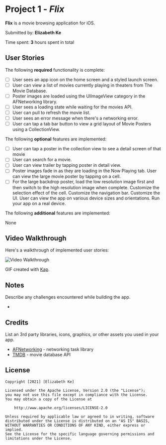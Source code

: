 # Project 1 - *Flix*

**Flix** is a movie browsing application for iOS.

Submitted by: **Elizabeth Ke**

Time spent: **3** hours spent in total

## User Stories

The following **required** functionality is complete:

* [ ] User sees an app icon on the home screen and a styled launch screen.
* [ ] User can view a list of movies currently playing in theaters from The Movie Database.
* [ ] Poster images are loaded using the UIImageView category in the AFNetworking library.
* [ ] User sees a loading state while waiting for the movies API.
* [ ] User can pull to refresh the movie list.
* [ ] User sees an error message when there's a networking error.
* [ ] User can tap a tab bar button to view a grid layout of Movie Posters using a CollectionView.

The following **optional** features are implemented:

* [ ] User can tap a poster in the collection view to see a detail screen of that movie
* [ ] User can search for a movie.
* [ ] User can view trailer by tapping poster in detail view. 
* [ ] Poster images fade in as they are loading in the Now Playing tab.
User can view the large movie poster by tapping on a cell.
* [ ] For the large backdrop poster, load the low resolution image first and then switch to the high resolution image when complete.
Customize the selection effect of the cell.
Customize the navigation bar.
Customize the UI.
User can view the app on various device sizes and orientations.
Run your app on a real device.

The following **additional** features are implemented:

None

## Video Walkthrough

Here's a walkthrough of implemented user stories:

<img src='http://i.imgur.com/link/to/your/gif/file.gif' title='Video Walkthrough' width='' alt='Video Walkthrough' />

GIF created with [Kap](https://getkap.co/).

## Notes

Describe any challenges encountered while building the app.

- 

## Credits

List an 3rd party libraries, icons, graphics, or other assets you used in your app.

- [AFNetworking](https://github.com/AFNetworking/AFNetworking) - networking task library
- [TMDB](https://developers.themoviedb.org/3/getting-started) - movie database API

## License

    Copyright [2021] [Elizabeth Ke]

    Licensed under the Apache License, Version 2.0 (the "License");
    you may not use this file except in compliance with the License.
    You may obtain a copy of the License at

        http://www.apache.org/licenses/LICENSE-2.0

    Unless required by applicable law or agreed to in writing, software
    distributed under the License is distributed on an "AS IS" BASIS,
    WITHOUT WARRANTIES OR CONDITIONS OF ANY KIND, either express or implied.
    See the License for the specific language governing permissions and
    limitations under the License.
